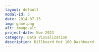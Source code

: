 ```yaml
---
layout: default
modal-id: 3
date: 2014-07-15
img: game.png
alt: image-alt
project-date: Nov 2023
category: Data Visualization
description: Billboard Hot 100 Dashboard
---
```

